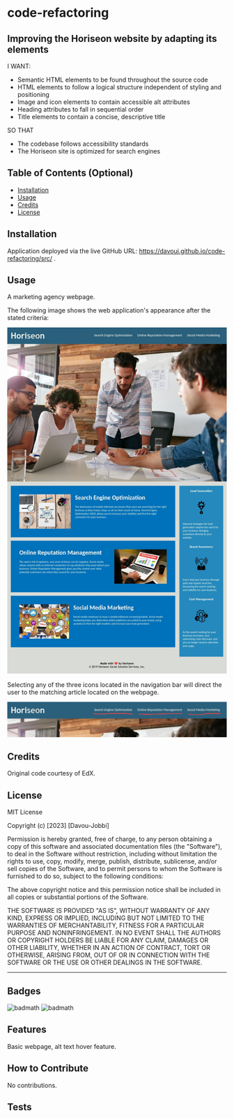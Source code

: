 # code-refactoring

## Improving the Horiseon website by adapting its elements

I WANT:
- Semantic HTML elements to be found throughout the source code
- HTML elements to follow a logical structure independent of styling and positioning
- Image and icon elements to contain accessible alt attributes
- Heading attributes to fall in sequential order
- Title elements to contain a concise, descriptive title

SO THAT 
- The codebase follows accessibility standards
- The Horiseon site is optimized for search engines


## Table of Contents (Optional)


- [Installation](#installation)
- [Usage](#usage)
- [Credits](#credits)
- [License](#license)

## Installation

Application deployed via the live GitHub URL: https://davouj.github.io/code-refactoring/src/ .

## Usage

A marketing agency webpage.

The following image shows the web application's appearance after the stated criteria:

![The Horiseon webpage includes a navigation bar, a header image, and cards with text and images at the bottom of the page.](src/assets/images/davouj-github-io-code-refactoring-starter-.jpg)


Selecting any of the three icons located in the navigation bar will direct the user to the matching article located on the webpage.

![Example.](https://github.com/DavouJ/code-refactoring/blob/main/src/assets/images/davouj-github-io-code-refactoring-starter-%20copy.jpg)

## Credits

Original code courtesy of EdX.

## License

MIT License

Copyright (c) [2023] [Davou-Jobbi]

Permission is hereby granted, free of charge, to any person obtaining a copy
of this software and associated documentation files (the "Software"), to deal
in the Software without restriction, including without limitation the rights
to use, copy, modify, merge, publish, distribute, sublicense, and/or sell
copies of the Software, and to permit persons to whom the Software is
furnished to do so, subject to the following conditions:

The above copyright notice and this permission notice shall be included in all
copies or substantial portions of the Software.

THE SOFTWARE IS PROVIDED "AS IS", WITHOUT WARRANTY OF ANY KIND, EXPRESS OR
IMPLIED, INCLUDING BUT NOT LIMITED TO THE WARRANTIES OF MERCHANTABILITY,
FITNESS FOR A PARTICULAR PURPOSE AND NONINFRINGEMENT. IN NO EVENT SHALL THE
AUTHORS OR COPYRIGHT HOLDERS BE LIABLE FOR ANY CLAIM, DAMAGES OR OTHER
LIABILITY, WHETHER IN AN ACTION OF CONTRACT, TORT OR OTHERWISE, ARISING FROM,
OUT OF OR IN CONNECTION WITH THE SOFTWARE OR THE USE OR OTHER DEALINGS IN THE
SOFTWARE.

---

## Badges

![badmath](https://img.shields.io/badge/HTML-66.8-blue)
![badmath](https://img.shields.io/badge/CSS-33.2-orange)


## Features

Basic webpage, alt text hover feature.

## How to Contribute

No contributions.

## Tests

